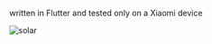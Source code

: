 written in Flutter and tested only on a Xiaomi device

![solar](https://github.com/refotografia/maragram-generator/assets/160272402/a74ef3e4-7a8c-4b46-85b3-ef3de247745a)
